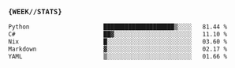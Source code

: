 ### `{WEEK//STATS}` 
<!--START_SECTION:waka-->

```txt
Python                     ████████████████████▒░░░░   81.44 %
C#                         ██▓░░░░░░░░░░░░░░░░░░░░░░   11.10 %
Nix                        █░░░░░░░░░░░░░░░░░░░░░░░░   03.60 %
Markdown                   ▓░░░░░░░░░░░░░░░░░░░░░░░░   02.17 %
YAML                       ▒░░░░░░░░░░░░░░░░░░░░░░░░   01.66 %
```

<!--END_SECTION:waka-->
